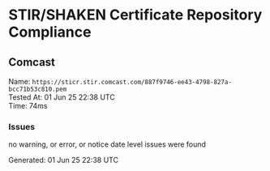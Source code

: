 # STIR/SHAKEN Certificate Repository Compliance

## Comcast

Name: `https://sticr.stir.comcast.com/887f9746-ee43-4798-827a-bcc71b53c810.pem`\
Tested At: 01 Jun 25 22:38 UTC\
Time: 74ms

### Issues

no warning, or error, or notice date level issues were found

Generated: 01 Jun 25 22:38 UTC